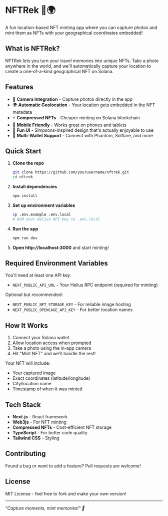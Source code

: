 # NFTRek 📸🌍

A fun location-based NFT minting app where you can capture photos and mint them as NFTs with your geographical coordinates embedded!

## What is NFTRek?

NFTRek lets you turn your travel memories into unique NFTs. Take a photo anywhere in the world, and we'll automatically capture your location to create a one-of-a-kind geographical NFT on Solana.

## Features

- 📸 **Camera Integration** - Capture photos directly in the app
- 🌍 **Automatic Geolocation** - Your location gets embedded in the NFT metadata  
- ⚡ **Compressed NFTs** - Cheaper minting on Solana blockchain
- 📱 **Mobile Friendly** - Works great on phones and tablets
- 🎨 **Fun UI** - Simpsons-inspired design that's actually enjoyable to use
- 🔗 **Multi-Wallet Support** - Connect with Phantom, Solflare, and more

## Quick Start

1. **Clone the repo**
   ```bash
   git clone https://github.com/yourusername/nftrek.git
   cd nftrek
   ```

2. **Install dependencies**
   ```bash
   npm install
   ```

3. **Set up environment variables**
   ```bash
   cp .env.example .env.local
   # Add your Helius API key to .env.local
   ```

4. **Run the app**
   ```bash
   npm run dev
   ```

5. **Open http://localhost:3000** and start minting!

## Required Environment Variables

You'll need at least one API key:

- `NEXT_PUBLIC_API_URL` - Your Helius RPC endpoint (required for minting)

Optional but recommended:
- `NEXT_PUBLIC_NFT_STORAGE_KEY` - For reliable image hosting
- `NEXT_PUBLIC_OPENCAGE_API_KEY` - For better location names

## How It Works

1. Connect your Solana wallet
2. Allow location access when prompted
3. Take a photo using the in-app camera
4. Hit "Mint NFT" and we'll handle the rest!

Your NFT will include:
- Your captured image
- Exact coordinates (latitude/longitude)  
- City/location name
- Timestamp of when it was minted

## Tech Stack

- **Next.js** - React framework
- **Web3js** - For NFT minting
- **Compressed NFTs** - Cost-efficient NFT storage
- **TypeScript** - For better code quality
- **Tailwind CSS** - Styling

## Contributing

Found a bug or want to add a feature? Pull requests are welcome!

## License

MIT License - feel free to fork and make your own version!

---

*"Capture moments, mint memories!" 🍩*
